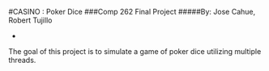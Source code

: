 #CASINO : Poker Dice
###Comp 262 Final Project
#####By: Jose Cahue, Robert Tujillo

-
The goal of this project is to simulate a game of poker dice utilizing multiple threads.